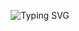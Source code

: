 <div align=center>

![Typing SVG](https://readme-typing-svg.demolab.com?font=Fira+Code&weight=300&size=15&letterSpacing=-2px&duration=2000&pause=3000&color=FFFFFF&background=000000&center=true&vCenter=true&width=110&height=20&lines=Hey+there!+%F0%9F%91%8B)

</div>

